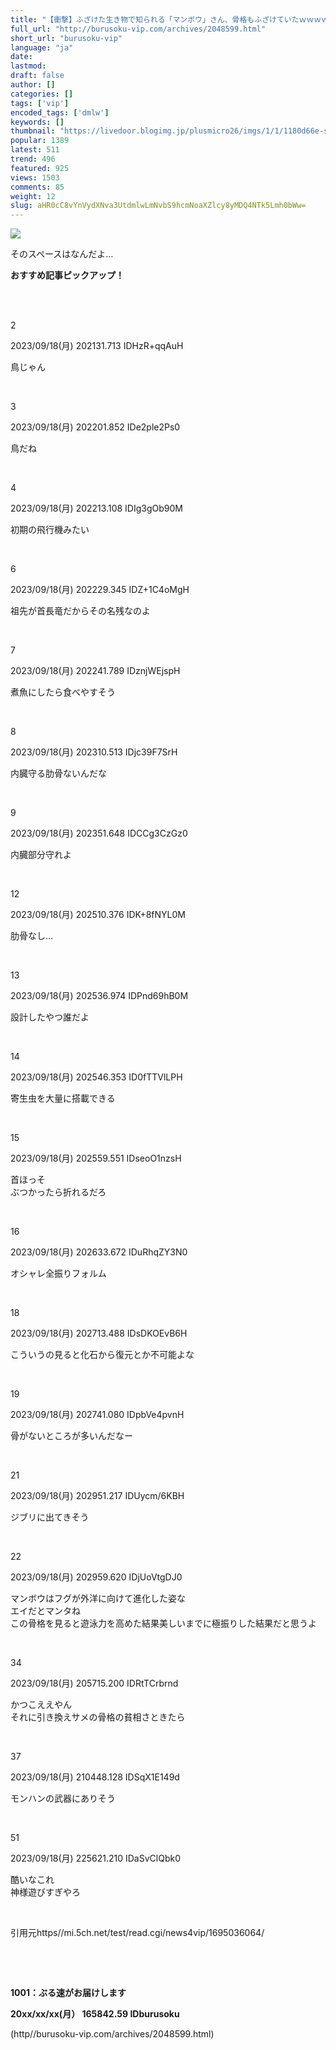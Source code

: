 ```yaml
---
title: "【衝撃】ふざけた生き物で知られる「マンボウ」さん、骨格もふざけていたｗｗｗｗ "
full_url: "http://burusoku-vip.com/archives/2048599.html"
short_url: "burusoku-vip"
language: "ja"
date: 
lastmod: 
draft: false
author: []
categories: []
tags: ['vip']
encoded_tags: ['dmlw']
keywords: []
thumbnail: "https://livedoor.blogimg.jp/plusmicro26/imgs/1/1/1180d66e-s.png"
popular: 1389
latest: 511
trend: 496
featured: 925
views: 1503
comments: 85
weight: 12
slug: aHR0cC8vYnVydXNva3UtdmlwLmNvbS9hcmNoaXZlcy8yMDQ4NTk5Lmh0bWw=
---
```


![](https://livedoor.blogimg.jp/plusmicro26/imgs/1/1/1180d66e-s.png)

<div><p>そのスペースはなんだよ…</p><p><b>おすすめ記事ピックアップ！</b></p> <p class='g-ad1'> </p> <p class='g-ad2'> </p> <p></p><br> <br><p>2 <p> 2023/09/18(月) 202131.713 IDHzR+qqAuH</p></p><p> 鳥じゃん </p><br> <p>3 <p> 2023/09/18(月) 202201.852 IDe2ple2Ps0</p></p><p> 鳥だね </p><br> <p>4 <p> 2023/09/18(月) 202213.108 IDIg3gOb90M</p></p><p> 初期の飛行機みたい </p><br> <p>6 <p> 2023/09/18(月) 202229.345 IDZ+1C4oMgH</p></p><p> 祖先が首長竜だからその名残なのよ </p><br> <p>7 <p> 2023/09/18(月) 202241.789 IDznjWEjspH</p></p><p> 煮魚にしたら食べやすそう </p><br> <p>8 <p> 2023/09/18(月) 202310.513 IDjc39F7SrH</p></p><p> 内臓守る肋骨ないんだな </p><br> <p>9 <p> 2023/09/18(月) 202351.648 IDCCg3CzGz0</p></p><p> 内臓部分守れよ </p><br> <p>12 <p> 2023/09/18(月) 202510.376 IDK+8fNYL0M</p></p><p> 肋骨なし… </p><br> <p>13 <p> 2023/09/18(月) 202536.974 IDPnd69hB0M</p></p><p> 設計したやつ誰だよ </p><br> <p>14 <p> 2023/09/18(月) 202546.353 ID0fTTVlLPH</p></p><p> 寄生虫を大量に搭載できる </p><br> <p>15 <p> 2023/09/18(月) 202559.551 IDseoO1nzsH</p></p><p> 首ほっそ <br> ぶつかったら折れるだろ </p><br> <p>16 <p> 2023/09/18(月) 202633.672 IDuRhqZY3N0</p></p><p> オシャレ全振りフォルム </p><br> <p>18 <p> 2023/09/18(月) 202713.488 IDsDKOEvB6H</p></p><p> こういうの見ると化石から復元とか不可能よな </p><br> <p>19 <p> 2023/09/18(月) 202741.080 IDpbVe4pvnH</p></p><p> 骨がないところが多いんだなー </p><br> <p>21 <p> 2023/09/18(月) 202951.217 IDUycm/6KBH</p></p><p> ジブリに出てきそう </p><br> <p>22 <p> 2023/09/18(月) 202959.620 IDjUoVtgDJ0</p></p><p> マンボウはフグが外洋に向けて進化した姿な <br> エイだとマンタね <br> この骨格を見ると遊泳力を高めた結果美しいまでに極振りした結果だと思うよ </p><br> <p>34 <p> 2023/09/18(月) 205715.200 IDRtTCrbrnd</p></p><p> かつこええやん <br> それに引き換えサメの骨格の貧相さときたら </p><br> <p>37 <p> 2023/09/18(月) 210448.128 IDSqX1E149d</p></p><p> モンハンの武器にありそう </p><br> <p>51 <p> 2023/09/18(月) 225621.210 IDaSvClQbk0</p></p><p> 酷いなこれ <br> 神様遊びすぎやろ </p><br> <p>引用元https//mi.5ch.net/test/read.cgi/news4vip/1695036064/</p> <br> <p id='csw_block'></p> <p id='divSP1'> </p> <br><p><b>1001：ぶる速がお届けします <p> 20xx/xx/xx(月） 165842.59 IDburusoku</p></b></p> <p class='g-ad1'> </p> <p class='g-ad2'> </p> <p id='divSP'> </p> </div>

(http//burusoku-vip.com/archives/2048599.html)
